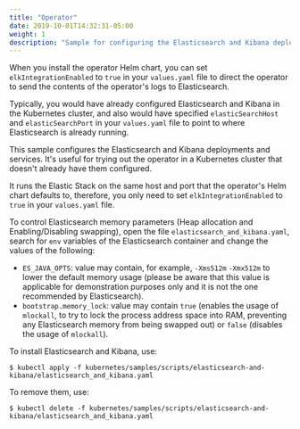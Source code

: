 ```yaml
---
title: "Operator"
date: 2019-10-01T14:32:31-05:00
weight: 1
description: "Sample for configuring the Elasticsearch and Kibana deployments and services for the operator's logs."
---
```



When you install the operator Helm chart, you can set
`elkIntegrationEnabled` to `true` in your `values.yaml` file to direct the operator to send the contents of the operator's logs to Elasticsearch.

Typically, you would have already configured Elasticsearch and Kibana in the
Kubernetes cluster, and also would have specified `elasticSearchHost` and `elasticSearchPort` in your `values.yaml` file to point to where Elasticsearch is already running.

This sample configures the Elasticsearch and Kibana deployments and services.
It's useful for trying out the operator in a Kubernetes cluster that doesn't already
have them configured.

It runs the Elastic Stack on the same host and port that the operator's Helm chart defaults
to, therefore, you only need to set `elkIntegrationEnabled` to `true` in your
`values.yaml` file.

To control Elasticsearch memory parameters (Heap allocation and Enabling/Disabling swapping), open the file `elasticsearch_and_kibana.yaml`, search for `env` variables of the Elasticsearch container and change the values of the following:

* `ES_JAVA_OPTS`: value may contain, for example, `-Xms512m` `-Xmx512m` to lower the default memory usage (please be aware that this value is applicable for demonstration purposes only and it is not the one recommended by Elasticsearch).
* `bootstrap.memory_lock`: value may contain `true` (enables the usage of `mlockall`, to try to lock the process address space into RAM, preventing any Elasticsearch memory from being swapped out) or `false` (disables the usage of `mlockall`).

To install Elasticsearch and Kibana, use:
```shell
$ kubectl apply -f kubernetes/samples/scripts/elasticsearch-and-kibana/elasticsearch_and_kibana.yaml
```

To remove them, use:
```shell
$ kubectl delete -f kubernetes/samples/scripts/elasticsearch-and-kibana/elasticsearch_and_kibana.yaml
```
